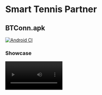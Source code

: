 # Smart Tennis Partner
## BTConn.apk
[![Android CI](https://github.com/TennousuAthena/SmartTennisPartner/actions/workflows/build_apk.yml/badge.svg)](https://github.com/TennousuAthena/SmartTennisPartner/actions/workflows/build_apk.yml)

### Showcase
<video src='https://file-cdn.qmcmc.cn/uploads/2023/BTConn.mp4' width=180/>

## Hardware
### Circuit
![Circuit](.github/assets/hardware.webp)

## Arduino
See [arduino/SmartTennis.ino](arduino/SmartTennis.ino)
